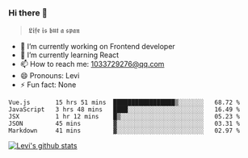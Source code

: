 ### Hi there 👋

> 𝕷𝖎𝖋𝖊 𝖎𝖘 𝖇𝖚𝖙 𝖆 𝖘𝖕𝖆𝖓

- 🔭 I’m currently working on Frontend developer
- 🌱 I’m currently learning React
- 📫 How to reach me: 1033729276@qq.com
- 😄 Pronouns: Levi
- ⚡ Fun fact: None


<!--START_SECTION:waka-->
```text
Vue.js       15 hrs 51 mins  █████████████████▒░░░░░░░   68.72 % 
JavaScript   3 hrs 48 mins   ████░░░░░░░░░░░░░░░░░░░░░   16.49 % 
JSX          1 hr 12 mins    █▒░░░░░░░░░░░░░░░░░░░░░░░   05.23 % 
JSON         45 mins         ▓░░░░░░░░░░░░░░░░░░░░░░░░   03.31 % 
Markdown     41 mins         ▓░░░░░░░░░░░░░░░░░░░░░░░░   02.97 % 
```
<!--END_SECTION:waka-->


[![Levi's github stats](https://github-readme-stats.vercel.app/api?username=chaossssss)](https://github.com/anuraghazra/github-readme-stats)